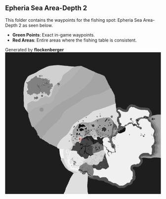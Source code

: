 ## Epheria Sea Area-Depth 2
This folder contains the waypoints for the fishing spot: Epheria Sea Area-Depth 2 as seen below.

- **Green Points**: Exact in-game waypoints.
- **Red Areas**: Entire areas where the fishing table is consistent.

Generated by **flockenberger**
![Epheria Sea Area-Depth 2](./Preview.png?raw=true "Epheria Sea Area-Depth 2")